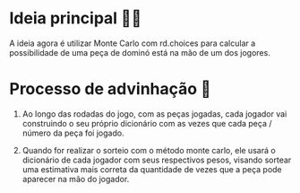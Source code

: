 # Ideia principal 👨‍💻

A ideia agora é utilizar Monte Carlo com rd.choices para calcular a possibilidade de uma peça de dominó está na mão de um dos jogores. 

# Processo de advinhação 🔮

1. Ao longo das rodadas do jogo, com as peças jogadas, cada jogador vai construindo o seu próprio dicionário com as vezes que cada peça / número da peça foi jogado.

2. Quando for realizar o sorteio com o método monte carlo, ele usará o dicionário de cada jogador com seus respectivos pesos, visando sortear uma estimativa mais correta da quantidade de vezes que a peça pode aparecer na mão do jogador.
